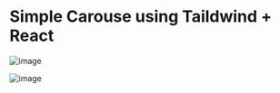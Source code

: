 # Simple Carouse using Taildwind + React
![image](https://github.com/user-attachments/assets/9fbfd2da-3682-4ae4-bf10-f260fcfb69e6)

![image](https://github.com/user-attachments/assets/f94cff85-eaca-4347-b438-1853db18a74a)
